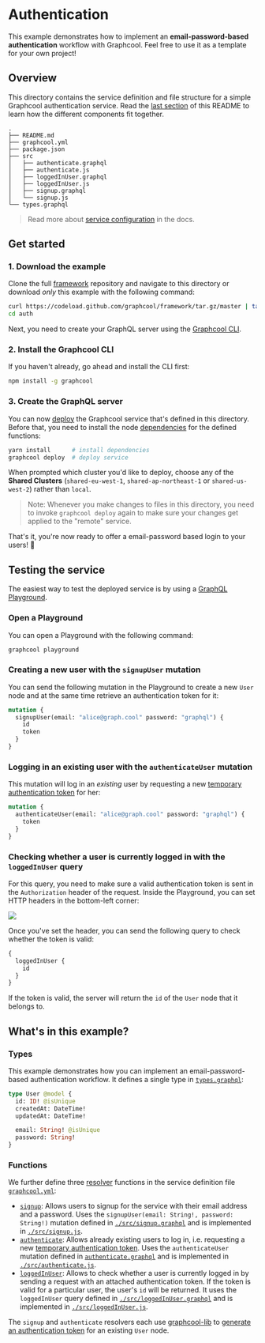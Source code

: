 # Authentication

This example demonstrates how to implement an **email-password-based authentication** workflow with Graphcool. Feel free to use it as a template for your own project!

## Overview

This directory contains the service definition and file structure for a simple Graphcool authentication service. Read the [last section](#whats-in-this-example) of this README to learn how the different components fit together.

```
.
├── README.md
├── graphcool.yml
├── package.json
├── src
│   ├── authenticate.graphql
│   ├── authenticate.js
│   ├── loggedInUser.graphql
│   ├── loggedInUser.js
│   ├── signup.graphql
│   └── signup.js
└── types.graphql
```

> Read more about [service configuration](https://graph.cool/docs/reference/project-configuration/overview-opheidaix3) in the docs.

## Get started

### 1. Download the example

Clone the full [framework](https://github.com/graphcool/framework) repository and navigate to this directory or download _only_ this example with the following command:

```sh
curl https://codeload.github.com/graphcool/framework/tar.gz/master | tar -xz --strip=2 framework-master/examples/auth
cd auth
```

Next, you need to create your GraphQL server using the [Graphcool CLI](https://graph.cool/docs/reference/graphcool-cli/overview-zboghez5go).

### 2. Install the Graphcool CLI

If you haven't already, go ahead and install the CLI first:

```sh
npm install -g graphcool
```

### 3. Create the GraphQL server

You can now [deploy](https://graph.cool/docs/reference/graphcool-cli/commands-aiteerae6l#graphcool-deploy) the Graphcool service that's defined in this directory. Before that, you need to install the node [dependencies](package.json#L11) for the defined functions:

```sh
yarn install      # install dependencies
graphcool deploy  # deploy service
```

When prompted which cluster you'd like to deploy, choose any of the **Shared Clusters** (`shared-eu-west-1`, `shared-ap-northeast-1` or `shared-us-west-2`) rather than `local`.

> Note: Whenever you make changes to files in this directory, you need to invoke `graphcool deploy` again to make sure your changes get applied to the "remote" service.

That's it, you're now ready to offer a email-password based login to your users! 🎉


## Testing the service

The easiest way to test the deployed service is by using a [GraphQL Playground](https://github.com/graphcool/graphql-playground).

### Open a Playground

You can open a Playground with the following command:

```sh
graphcool playground
```

### Creating a new user with the `signupUser` mutation

You can send the following mutation in the Playground to create a new `User` node and at the same time retrieve an authentication token for it:

```graphql
mutation {
  signupUser(email: "alice@graph.cool" password: "graphql") {
    id
    token
  }
}
```

### Logging in an existing user with the `authenticateUser` mutation

This mutation will log in an _existing_ user by requesting a new [temporary authentication token](https://graph.cool/docs/reference/auth/authentication/authentication-tokens-eip7ahqu5o#temporary-authentication-tokens) for her:

```graphql
mutation {
  authenticateUser(email: "alice@graph.cool" password: "graphql") {
    token
  }
}
```

### Checking whether a user is currently logged in with the `loggedInUser` query

For this query, you need to make sure a valid authentication token is sent in the `Authorization` header of the request. Inside the Playground, you can set HTTP headers in the bottom-left corner:

![](https://imgur.com/kfvBcW1.png)

Once you've set the header, you can send the following query to check whether the token is valid:

```graphql
{
  loggedInUser {
    id
  }
}
```

If the token is valid, the server will return the `id` of the `User` node that it belongs to.


## What's in this example?

### Types

This example demonstrates how you can implement an email-password-based authentication workflow. It defines a single type in [`types.graphql`](./types.graphql):

```graphql
type User @model {
  id: ID! @isUnique
  createdAt: DateTime!
  updatedAt: DateTime!

  email: String! @isUnique
  password: String!
}
```

### Functions

We further define three [resolver](https://graph.cool/docs/reference/functions/resolvers-su6wu3yoo2) functions in the service definition file [`graphcool.yml`](./graphcool.yml):

- [`signup`](./graphcool.yml#L5): Allows users to signup for the service with their email address and a password. Uses the `signupUser(email: String!, password: String!)` mutation defined in [`./src/signup.graphql`](./src/signup.graphql) and is implemented in [`./src/signup.js`](./src/signup.js).
- [`authenticate`](./graphcool.yml#L12): Allows already existing users to log in, i.e. requesting a new [temporary authentication token](https://graph.cool/docs/reference/auth/authentication/authentication-tokens-eip7ahqu5o#temporary-authentication-tokens). Uses the `authenticateUser` mutation defined in [`authenticate.graphql`](./authenticate.graphql)  and is implemented in [`./src/authenticate.js`](./src/authenticate.js).
- [`loggedInUser`](./graphcool.yml#L19): Allows to check whether a user is currently logged in by sending a request with an attached authentication token. If the token is valid for a particular user, the user's `id` will be returned. It uses the `loggedInUser` query defined in [`./src/loggedInUser.graphql`](./src/loggedInUser.graphql) and is implemented in [`./src/loggedInUser.js`](./src/loggedInUser.js).

The `signup` and `authenticate` resolvers each use [graphcool-lib](https://github.com/graphcool/graphcool-lib) to [generate an authentication token](https://github.com/graphcool/graphcool-lib/blob/master/src/index.ts#L37) for an existing `User` node.
